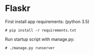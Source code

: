 # Flaskr
First install app requirements: (python 3.5)

    # pip install -r requirements.txt

Run startup script with manage.py:

    # ./manage.py runserver

